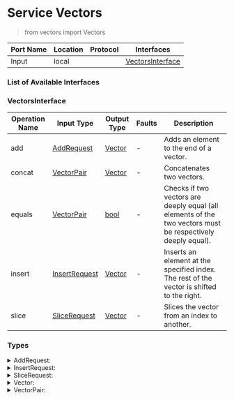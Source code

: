 # Service Vectors

> from vectors import Vectors

| Port Name | Location | Protocol | Interfaces |
| --- | --- | --- | --- |
| Input | local | | <a href='#VectorsInterface'>VectorsInterface</a> |

### List of Available Interfaces

### VectorsInterface

| Operation Name | Input Type | Output Type | Faults | Description |
| --- | --- | --- | --- | --- |
| add | <a href="#AddRequest">AddRequest</a> | <a href='#Vector'>Vector</a> | - |  Adds an element to the end of a vector. |
| concat | <a href="#VectorPair">VectorPair</a> | <a href='#Vector'>Vector</a> | - |  Concatenates two vectors. |
| equals | <a href="#VectorPair">VectorPair</a> | <a href='#bool'>bool</a> | - |  Checks if two vectors are deeply equal (all elements of the two vectors must be respectively deeply equal). |
| insert | <a href="#InsertRequest">InsertRequest</a> | <a href='#Vector'>Vector</a> | - |  Inserts an element at the specified index. The rest of the vector is shifted to the right. |
| slice | <a href="#SliceRequest">SliceRequest</a> | <a href='#Vector'>Vector</a> | - |  Slices the vector from an index to another. |


### Types

<details>
<summary><span id="AddRequest">AddRequest: 
</span>
</summary>

##### Type Declaration
<pre>
void &#123;
&nbsp;&nbsp;item[1,1]: undefined // 
&nbsp;&nbsp;vector[1,1]: <a href='#Vector'>Vector</a> // 
&#125;
</pre>
</details>
<details>
<summary><span id="InsertRequest">InsertRequest: 
</span>
</summary>

##### Type Declaration
<pre>
void &#123;
&nbsp;&nbsp;item[1,1]: undefined // 
&nbsp;&nbsp;index[1,1]: int // 
&nbsp;&nbsp;vector[1,1]: <a href='#Vector'>Vector</a> // 
&#125;
</pre>
</details>
<details>
<summary><span id="SliceRequest">SliceRequest: 
</span>
</summary>

##### Type Declaration
<pre>
void &#123;
&nbsp;&nbsp;from[1,1]: int // 
&nbsp;&nbsp;vector[1,1]: <a href='#Vector'>Vector</a> // 
&nbsp;&nbsp;to[1,1]: int // 
&#125;
|void &#123;
&nbsp;&nbsp;vector[1,1]: <a href='#Vector'>Vector</a> // 
&nbsp;&nbsp;to[1,1]: int // 
&#125;
|void &#123;
&nbsp;&nbsp;from[1,1]: int // 
&nbsp;&nbsp;vector[1,1]: <a href='#Vector'>Vector</a> // 
&#125;


</pre>
</details>
<details>
<summary><span id="Vector">Vector: 
</span>
</summary>

##### Type Declaration
<pre>
void &#123;
&nbsp;&nbsp;items[0,1]: undefined // 
&#125;
</pre>
</details>
<details>
<summary><span id="VectorPair">VectorPair: 
</span>
</summary>

##### Type Declaration
<pre>
void &#123;
&nbsp;&nbsp;fst[1,1]: <a href='#Vector'>Vector</a> // 
&nbsp;&nbsp;snd[1,1]: <a href='#Vector'>Vector</a> // 
&#125;
</pre>
</details>
